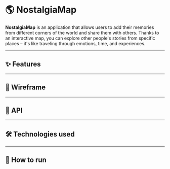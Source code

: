 # 🌎 NostalgiaMap

**NostalgiaMap** is an application that allows users to add their memories from different corners of the world and share them with others. Thanks to an interactive map, you can explore other people's stories from specific places – it's like traveling through emotions, time, and experiences.

---

## ✨ Features

---

## 🧭 Wireframe

---

## 📡 API

---

## 🛠️ Technologies used

---

## 🚀 How to run